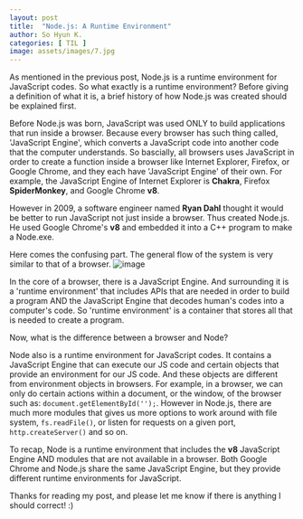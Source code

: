 ```yaml
---
layout: post
title:  "Node.js: A Runtime Environment"
author: So Hyun K.
categories: [ TIL ]
image: assets/images/7.jpg
---
```


As mentioned in the previous post, Node.js is a runtime environment for JavaScript codes. So what exactly is a runtime environment?
Before giving a definition of what it is, a brief history of how Node.js was created should be explained first.

Before Node.js was born, JavaScript was used ONLY to build applications that run inside a browser. Because every browser has such thing called, 'JavaScript Engine', which converts a JavaScript code into another code that the computer understands.
So bascially, all browsers uses JavaScript in order to create a function inside a browser like Internet Explorer, Firefox, or Google Chrome, and they each have 'JavaScript Engine' of their own.
For example, the JavaScript Engine of Internet Explorer is **Chakra**, Firefox **SpiderMonkey**, and Google Chrome **v8**.

However in 2009, a software engineer named **Ryan Dahl** thought it would be better to run JavaScript not just inside a browser. Thus created Node.js. He used Google Chrome's **v8** and embedded it into a C++ program to make a Node.exe.

Here comes the confusing part. The general flow of the system is very similar to that of a browser.
![image](https://miro.medium.com/max/560/1*zeKjWCjyAGZ9JN4fvnWsiA.png)

In the core of a browser, there is a JavaScript Engine. And surrounding it is a 'runtime environment' that includes APIs that are needed in order to build a program AND the JavaScript Engine that decodes human's codes into a computer's code. So 'runtime environment' is a container that stores all that is needed to create a program.

Now, what is the difference between a browser and Node?

Node also is a runtime environment for JavaScript codes. It contains a JavaScript Engine that can execute our JS code and certain objects that provide an environment for our JS code. And these objects are different from environment objects in browsers.
For example, in a browser, we can only do certain actions within a document, or the window, of the browser such as: ```document.getElementById('');```.
However in Node.js, there are much more modules that gives us more options to work around with file system, ```fs.readFile()```, or listen for requests on a given port, ```http.createServer()``` and so on.

To recap,
Node is a runtime environment that includes the **v8** JavaScript Engine AND modules that are not available in a browser.
Both Google Chrome and Node.js share the same JavaScript Engine, but they provide different runtime environments for JavaScript.


Thanks for reading my post, and please let me know if there is anything I should correct! :)